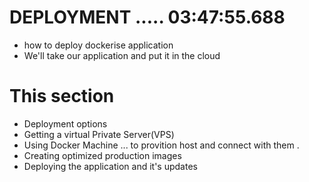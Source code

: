   # DEPLOYMENT       .....     03:47:55.688

  - how to deploy dockerise application
  - We'll take our application and put it in the cloud 

  # This section 
  - Deployment options 
  - Getting a virtual Private Server(VPS)
  - Using Docker Machine ... to provition host and connect with them .
  - Creating optimized production images 
  - Deploying the application and it's updates 